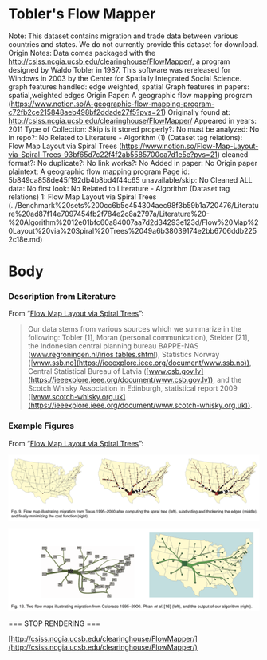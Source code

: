 # Tobler's Flow Mapper

Note: This dataset contains migration and trade data between various countries and states. We do not currently provide this dataset for download.
Origin Notes: Data comes packaged with the http://csiss.ncgia.ucsb.edu/clearinghouse/FlowMapper/, a program designed by Waldo Tobler in 1987. This software was rereleased for Windows in 2003 by the Center for Spatially Integrated Social Science.
graph features handled: edge weighted, spatial
Graph features in papers: spatial,weighted edges
Origin Paper: A geographic flow mapping program (https://www.notion.so/A-geographic-flow-mapping-program-c72fb2ce215848aeb498bf2ddade27f5?pvs=21)
Originally found at: http://csiss.ncgia.ucsb.edu/clearinghouse/FlowMapper/
Appeared in years: 2011
Type of Collection: Skip
is it stored properly?: No
must be analyzed: No
In repo?: No
Related to Literature - Algorithm (1) (Dataset tag relations): Flow Map Layout via Spiral Trees (https://www.notion.so/Flow-Map-Layout-via-Spiral-Trees-93bf65d7c22f4f2ab5585700ca7d1e5e?pvs=21)
cleaned format?: No
duplicate?: No
link works?: No
Added in paper: No
Origin paper plaintext: A geographic flow mapping program
Page id: 5b849ca858de45f192db4b8bd4f44c65
unavailable/skip: No
Cleaned ALL data: No
first look: No
Related to Literature - Algorithm (Dataset tag relations) 1: Flow Map Layout via Spiral Trees (../Benchmark%20sets%200cc6b5e454304aec98f3b59b1a720476/Literature%20ad87f14e7097454fb2f784e2c8a2797a/Literature%20-%20Algorithm%2012e01bfc60a84007aa7d2d34293e123d/Flow%20Map%20Layout%20via%20Spiral%20Trees%2049a6b38039174e2bb6706ddb2252c18e.md)

# Body

### Description from Literature

From “[Flow Map Layout via Spiral Trees](https://doi.org/10.1109/tvcg.2011.202)”:

> Our data stems from various sources which we summarize in the following: Tobler [1], Moran (personal communication), Stelder [21], the Indonesian central planning bureau BAPPE-NAS ([www.regroningen.nl/irios tables.shtml](https://ieeexplore.ieee.org/document/www.regroningen.nl/irios%20tables.shtml)), Statistics Norway ([www.ssb.no](https://ieeexplore.ieee.org/document/www.ssb.no)), Central Statistical Bureau of Latvia ([www.csb.gov.lv](https://ieeexplore.ieee.org/document/www.csb.gov.lv)), and the Scotch Whisky Association in Edinburgh, statistical report 2009 ([www.scotch-whisky.org.uk](https://ieeexplore.ieee.org/document/www.scotch-whisky.org.uk)).
> 

### Example Figures

From “[Flow Map Layout via Spiral Trees](https://doi.org/10.1109/tvcg.2011.202)”:

![Screen Shot 2023-08-17 at 4.53.16 PM.png](Tobler's%20Flow%20Mapper%205b849ca858de45f192db4b8bd4f44c65/Screen_Shot_2023-08-17_at_4.53.16_PM.png)

![Screen Shot 2023-08-17 at 4.53.57 PM.png](Tobler's%20Flow%20Mapper%205b849ca858de45f192db4b8bd4f44c65/Screen_Shot_2023-08-17_at_4.53.57_PM.png)

=== STOP RENDERING ===

[http://csiss.ncgia.ucsb.edu/clearinghouse/FlowMapper/](http://csiss.ncgia.ucsb.edu/clearinghouse/FlowMapper/)